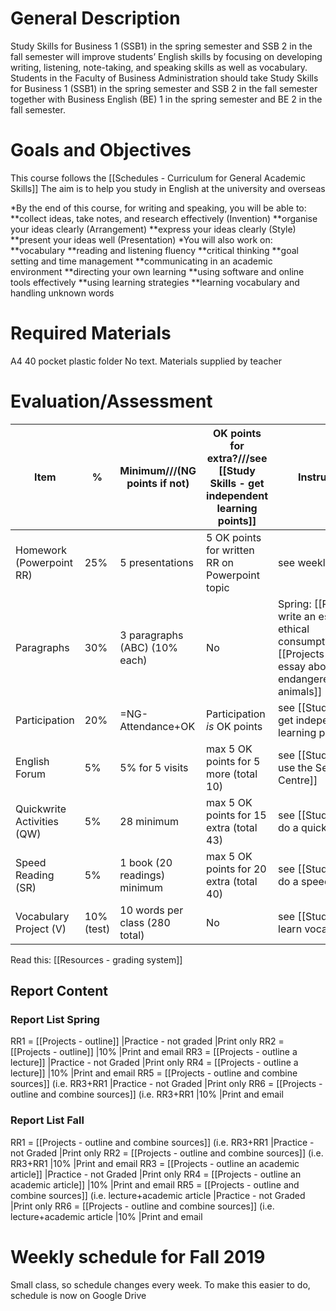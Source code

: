 # General Description
Study Skills for Business 1 (SSB1) in the spring semester and SSB 2 in the fall semester will improve students’
English skills by focusing on developing writing, listening, note-taking, and speaking skills as well as vocabulary.
Students in the Faculty of Business Administration should take Study Skills for Business 1 (SSB1) in the spring
semester and SSB 2 in the fall semester together with Business English (BE) 1 in the spring semester and BE 2 in
the fall semester.

# Goals and Objectives
This course follows the [[Schedules - Curriculum for General Academic Skills]]
The aim is to help you study in English at the university and overseas

*By the end of this course, for writing and speaking, you will be able to:
**collect ideas, take notes, and research effectively (Invention)
**organise your ideas clearly (Arrangement)
**express your ideas clearly (Style)
**present your ideas well (Presentation)
*You will also work on:
**vocabulary
**reading and listening fluency
**critical thinking
**goal setting and time management
**communicating in an academic environment
**directing your own learning
**using software and online tools effectively
**using learning strategies
**learning vocabulary and handling unknown words

# Required Materials
A4 40 pocket plastic folder
No text. Materials supplied by teacher

# Evaluation/Assessment
Item								|% 				|Minimum///(NG points if not)   |OK points for extra?///see [[Study Skills - get independent learning points]] |Instructions
------------------------------------|---------------|-------------------------------|-----------------------------------------------|-----------------------------------
Homework (Powerpoint RR) 			|25%			|5 presentations				|5 OK points for written RR on Powerpoint topic |see weekly schedule
Paragraphs							|30%			|3 paragraphs (ABC) (10% each) 	|No  	 										|Spring: [[Projects - write an essay about ethical consumption]]///Fall: [[Projects - write an essay about endangered animals]]
Participation 						|20% 			|=NG-Attendance+OK              |Participation _is_ OK points					|see [[Study Skills - get independent learning points]]
English Forum						|5% 	        |5% for 5 visits 				|max 5 OK points for 5 more (total 10)			|see [[Study Skills - use the Self Access Centre]]
Quickwrite Activities (QW)			|5% 	        |28 minimum 				  	|max 5 OK points for 15 extra (total 43)		|see [[Study Skills - do a quickwrite]]
Speed Reading (SR)           		|5% 			|1 book (20 readings) minimum 	|max 5 OK points for 20 extra (total 40)		|see [[Study Skills - do a speed reading]]
Vocabulary Project (V)				|10% (test)		|10 words per class (280 total) |No                                             |see [[Study Skills - learn vocabulary]]


Read this: [[Resources - grading system]]

## Report Content
### Report List Spring
RR1 = [[Projects - outline]]					|Practice - not graded 	|Print only
RR2 = [[Projects - outline]]					|10%					|Print and email
RR3 = [[Projects - outline a lecture]] 			|Practice - not Graded 	|Print only
RR4 = [[Projects - outline a lecture]]			|10%					|Print and email
RR5 = [[Projects - outline and combine sources]] (i.e. RR3+RR1	|Practice - not Graded 	|Print only
RR6 = [[Projects - outline and combine sources]] (i.e. RR3+RR1	|10%					|Print and email

### Report List Fall
RR1 = [[Projects - outline and combine sources]] (i.e. RR3+RR1	|Practice - not Graded 	|Print only
RR2 = [[Projects - outline and combine sources]] (i.e. RR3+RR1	|10%					|Print and email
RR3 = [[Projects - outline an academic article]] 				|Practice - not Graded 	|Print only
RR4 = [[Projects - outline an academic article]] 				|10%					|Print and email
RR5 = [[Projects - outline and combine sources]] (i.e. lecture+academic article	|Practice - not Graded 	|Print only
RR6 = [[Projects - outline and combine sources]] (i.e. lecture+academic article	|10%					|Print and email

# Weekly schedule for Fall 2019
Small class, so schedule changes every week.
To make this easier to do, schedule is now on Google Drive

